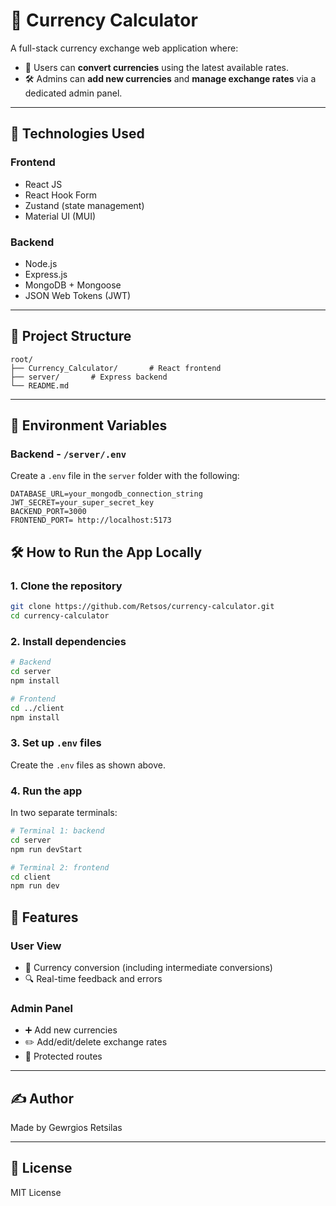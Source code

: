 # 💱 Currency Calculator

A full-stack currency exchange web application where:

* 🧑 Users can **convert currencies** using the latest available rates.
* 🛠️ Admins can **add new currencies** and **manage exchange rates** via a dedicated admin panel.

---

## 🚀 Technologies Used

### Frontend

* React JS
* React Hook Form
* Zustand (state management)
* Material UI (MUI)

### Backend

* Node.js
* Express.js
* MongoDB + Mongoose
* JSON Web Tokens (JWT)

---

## 📁 Project Structure

```
root/
├── Currency_Calculator/       # React frontend
├── server/       # Express backend
└── README.md
```

---

## 🌱 Environment Variables

### Backend - `/server/.env`

Create a `.env` file in the `server` folder with the following:

```env
DATABASE_URL=your_mongodb_connection_string
JWT_SECRET=your_super_secret_key
BACKEND_PORT=3000
FRONTEND_PORT= http://localhost:5173
```

## 🛠️ How to Run the App Locally

### 1. Clone the repository

```bash
git clone https://github.com/Retsos/currency-calculator.git
cd currency-calculator
```

### 2. Install dependencies

```bash
# Backend
cd server
npm install

# Frontend
cd ../client
npm install
```

### 3. Set up `.env` files

Create the `.env` files as shown above.

### 4. Run the app

In two separate terminals:

```bash
# Terminal 1: backend
cd server
npm run devStart

# Terminal 2: frontend
cd client
npm run dev
```

## 📌 Features

### User View

* 💱 Currency conversion (including intermediate conversions)
* 🔍 Real-time feedback and errors

### Admin Panel

* ➕ Add new currencies
* ✏️ Add/edit/delete exchange rates
* 🔐 Protected routes

---

## ✍️ Author

Made by Gewrgios Retsilas

---

## 📄 License

MIT License
